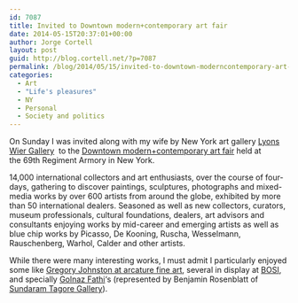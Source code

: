 ```yaml
---
id: 7087
title: Invited to Downtown modern+contemporary art fair
date: 2014-05-15T20:37:01+00:00
author: Jorge Cortell
layout: post
guid: http://blog.cortell.net/?p=7087
permalink: /blog/2014/05/15/invited-to-downtown-moderncontemporary-art-fair/
categories:
  - Art
  - "Life's pleasures"
  - NY
  - Personal
  - Society and politics
---
```

On Sunday I was invited along with my wife by New York art gallery <a title="http://lyonswiergallery.com" href="http://lyonswiergallery.com" target="_blank">Lyons Wier Gallery</a>  to the <a title="http://www.downtownfair.com" href="http://www.downtownfair.com" target="_blank">Downtown modern+contemporary art fair</a> held at the 69th Regiment Armory in New York.

14,000 international collectors and art enthusiasts, over the course of four-days, gathering to discover paintings, sculptures, photographs and mixed-media works by over 600 artists from around the globe, exhibited by more than 50 international dealers. Seasoned as well as new collectors, curators, museum professionals, cultural foundations, dealers, art advisors and consultants enjoying works by mid-career and emerging artists as well as blue chip works by Picasso, De Kooning, Ruscha, Wesselmann, Rauschenberg, Warhol, Calder and other artists.

While there were many interesting works, I must admit I particularly enjoyed some like <a title="http://arcaturefineart.com/web/Johnston.html" href="http://arcaturefineart.com/web/Johnston.html" target="_blank">Gregory Johnston at arcature fine art</a>, several in display at <a title="http://www.bosicontemporary.com/art/artists/" href="http://www.bosicontemporary.com/art/artists/" target="_blank">BOSI</a>, and specially <a title="https://artsy.net/artist/golnaz-fathi" href="https://artsy.net/artist/golnaz-fathi" target="_blank">Golnaz Fathi</a>‘s (represented by Benjamin Rosenblatt of <a title="http://sundaramtagore.com/" href="http://sundaramtagore.com/" target="_blank">Sundaram Tagore Gallery</a>).